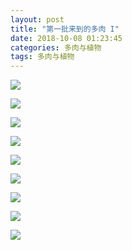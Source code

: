 ```yaml
---
layout: post
title: "第一批来到的多肉 I"
date: 2018-10-08 01:23:45
categories: 多肉与植物
tags: 多肉与植物
---
```


<!--more-->

![](http://wx2.sinaimg.cn/large/62fdd4d5gy1fw14c5fk97j21kw151npj.jpg)

![](http://wx1.sinaimg.cn/large/62fdd4d5gy1fw14ca4kjcj21kw16o7wh.jpg)

![](http://wx4.sinaimg.cn/large/62fdd4d5gy1fw14cggqjlj21kw23vnpe.jpg)

![](http://wx2.sinaimg.cn/large/62fdd4d5gy1fw14cqm9bhj21kw11xx6y.jpg)


![](http://wx2.sinaimg.cn/large/62fdd4d5gy1fw14cwl47pj21kw11xx71.jpg)

![](http://wx1.sinaimg.cn/large/62fdd4d5gy1fw14e0b5roj21kw11x7ws.jpg)

![](http://wx3.sinaimg.cn/large/62fdd4d5gy1fw14epi21uj21kw11xqve.jpg)


![](http://wx4.sinaimg.cn/large/62fdd4d5gy1fw14fcdjplj21kw11xb2j.jpg)

![](http://wx2.sinaimg.cn/large/62fdd4d5gy1fw14flu7zoj21kw11x7ws.jpg)